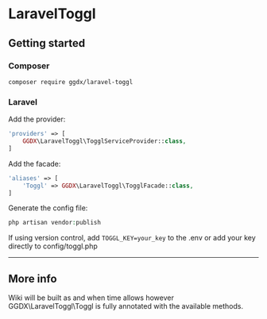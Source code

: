 # LaravelToggl
## Getting started
### Composer
`composer require ggdx/laravel-toggl`

### Laravel
Add the provider:
```php
'providers' => [
    GGDX\LaravelToggl\TogglServiceProvider::class,
]
```
Add the facade:
```php
'aliases' => [
    'Toggl' => GGDX\LaravelToggl\TogglFacade::class,
]
```
Generate the config file:
```php
php artisan vendor:publish
```
If using version control, add `TOGGL_KEY=your_key` to the .env or add your key directly to config/toggl.php
***
## More info
Wiki will be built as and when time allows however GGDX\LaravelToggl\Toggl is fully annotated with the available methods.

